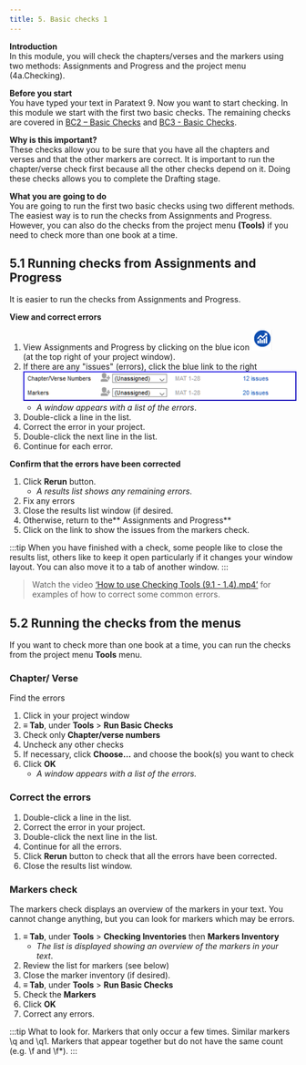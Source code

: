 ```yaml
---
title: 5. Basic checks 1
---
```

**Introduction**  
In this module, you will check the chapters/verses and the markers using two methods: Assignments and Progress and the project menu (4a.Checking).

**Before you start**  
You have typed your text in Paratext 9. Now you want to start checking. In this module we start with the first two basic checks. The remaining checks are covered in [BC2 – Basic Checks](../03-Stage-2/12.BC2.md) and [BC3 - Basic Checks](../04-Stage-3/19.BC3.md). 

**Why is this important?**  
These checks allow you to be sure that you have all the chapters and verses and that the other markers are correct. It is important to run the chapter/verse check first because all the other checks depend on it. Doing these checks allows you to complete the Drafting stage.

**What you are going to do**  
You are going to run the first two basic checks using two different methods. The easiest way is to run the checks from Assignments and Progress. However, you can also do the checks from the project menu **(Tools)** if you need to check more than one book at a time.



## 5.1 Running checks from Assignments and Progress
It is easier to run the checks from Assignments and Progress.

**View and correct errors**
1.  View Assignments and Progress by clicking on the blue icon ![](../media/4b0b6eb237606727f105a01beffe64c2.png)  
    (at the top right of your project window).
1.  If there are any "issues" (errors), click the blue link to the right  
    ![](../media/9b0bc6de6491c34d3e3dea878411ac11.png)
    -  *A window appears with a list of the errors*.  
1.  Double-click a line in the list.
2.  Correct the error in your project.
3.  Double-click the next line in the list.
4.  Continue for each error.

**Confirm that the errors have been corrected**
1.  Click **Rerun** button.
     - *A results list shows any remaining errors*.
2.  Fix any errors
3.  Close the results list window (if desired.
4.  Otherwise, return to the** Assignments and Progress**
5.  Click on the link to show the issues from the markers check.

:::tip
When you have finished with a check, some people like to close the results list, others like to keep it open particularly if it changes your window layout. You can also move it to a tab of another window. 
:::

> Watch the video [‘How to use Checking Tools (9.1 - 1.4).mp4’](https://vimeo.com/461361122) for examples of how to correct some common errors.

## 5.2 Running the checks from the menus
If you want to check more than one book at a time, you can run the checks from the project menu **Tools** menu.

### Chapter/ Verse
Find the errors  
1.  Click in your project window
1.  **≡ Tab**, under **Tools** \> **Run Basic Checks**
1.  Check only **Chapter/verse numbers**
1.  Uncheck any other checks
1.  If necessary, click **Choose…** and choose the book(s) you want to check
1.  Click **OK**  
     -  *A window appears with a list of the errors.*

### Correct the errors  
1.  Double-click a line in the list.
1.  Correct the error in your project.
1.  Double-click the next line in the list.
1.  Continue for all the errors.
1.  Click **Rerun** button to check that all the errors have been corrected.
1.  Close the results list window.
 


### Markers check
The markers check displays an overview of the markers in your text. You cannot change anything, but you can look for markers which may be errors.
1.  **≡ Tab**, under **Tools** \> **Checking Inventories** then **Markers Inventory**  
     -  *The list is displayed showing an overview of the markers in your text*.
2. Review the list for markers (see below)
3. Close the marker inventory (if desired).
4.  **≡ Tab**, under **Tools** \> **Run Basic Checks**
5.  Check the **Markers**
6.  Click **OK**
7.  Correct any errors.

:::tip
What to look for. Markers that only occur a few times. Similar markers \q and \q1. Markers that appear together but do not have the same count (e.g. \f and \f*).
:::